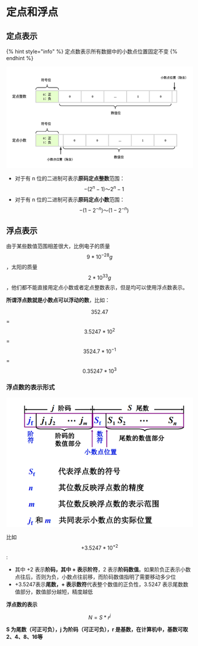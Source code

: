 # 定点和浮点

## 定点表示

{% hint style="info" %}
定点数表示所有数据中的小数点位置固定不变
{% endhint %}

![](../../.gitbook/assets/shu-ju-biao-shi-yu-yun-suan-you-fu-hao-ding-dian-shu-.png)

* 对于有 n 位的二进制可表示**原码定点整数**范围： $$-(2^{n}-1)～2^{n}-1$$ 
* 对于有 n 位的二进制可表示**原码定点小数**范围： $$-(1-2^{-n})～(1-2^{-n})$$ 

## 浮点表示

由于某些数值范围相差很大，比例电子的质量 $$9*10^{-28}g$$ ，太阳的质量 $$2*10^{33}g$$ ，他们都不能直接用定点小数或者定点整数表示，但是均可以使用浮点数表示。

**所谓浮点数就是小数点可以浮动的数**，比如：

$$352.47$$ = $$3.5247*10^{2}$$ = $$3524.7*10^{-1}$$ = $$0.35247*10^{3}$$ 

### 浮点数的表示形式

![](../../.gitbook/assets/fu-dian-biao-shi-fa-.png)

比如 $$+3.5247*10^{+2}$$ :

* 其中 +2 表示**阶码，**其中 + 表示**阶符**，2 表示**阶码数值**。如果阶负正表示小数点往后，否则为负，小数点往前移，而阶码数值指明了需要移动多少位
* +3.5247表示**尾数，+ 表示数符**代表整个数值的正负性，3.5247 表示尾数数值部分，数值部分越短，精度越低

**浮点数的表示**

$$
N=S*r^{j}
$$

**S 为尾数（可正可负），j 为阶码（可正可负），r 是基数，在计算机中，基数可取 2、4、8、16等**

